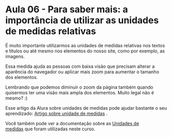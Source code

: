 # Aula 06 - Para saber mais: a importância de utilizar as unidades de medidas relativas

É muito importante utilizarmos as unidades de medidas relativas nos textos e títulos ou até mesmo nos elementos do nosso site, como por exemplo, as imagens.

Essa medida ajuda as pessoas com baixa visão que precisam alterar a aparência do navegador ou aplicar mais zoom para aumentar o tamanho dos elementos.

Lembrando que podemos diminuir o zoom da página também quando quisermos ter uma visão mais ampla dos elementos. Muito legal não é mesmo? :)

Esse artigo da Alura sobre unidades de medidas pode ajudar bastante o seu aprendizado: [Artigo sobre unidade de medidas](https://www.alura.com.br/artigos/guia-de-unidades-no-css) .

Você também pode ver a documentação sobre as [Unidades de medidas](https://www.w3schools.com/cssref/css_units.php) que foram utilizadas neste curso.